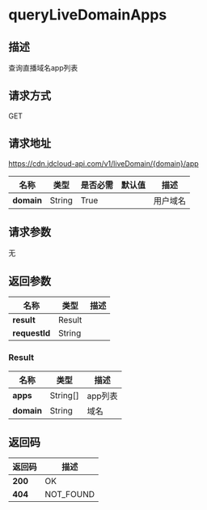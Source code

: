 # queryLiveDomainApps


## 描述
查询直播域名app列表

## 请求方式
GET

## 请求地址
https://cdn.jdcloud-api.com/v1/liveDomain/{domain}/app

|名称|类型|是否必需|默认值|描述|
|---|---|---|---|---|
|**domain**|String|True| |用户域名|

## 请求参数
无


## 返回参数
|名称|类型|描述|
|---|---|---|
|**result**|Result| |
|**requestId**|String| |

### Result
|名称|类型|描述|
|---|---|---|
|**apps**|String[]|app列表|
|**domain**|String|域名|

## 返回码
|返回码|描述|
|---|---|
|**200**|OK|
|**404**|NOT_FOUND|
